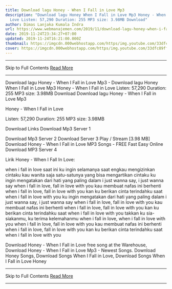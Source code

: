 ```yaml
---
title: Download lagu Honey - When I Fall in Love Mp3
description: "Download lagu Honey When I Fall in Love Mp3 Honey - When I Fall in
  Love Listen: 57,290 Duration: 255 MP3 size: 3.98MB Download"
author: Dimas Lanjaka Kumala Indra
url: https://www.webmanajemen.com/2019/11/download-lagu-honey-when-i-fall-in-love.html
date: 2019-11-24T23:34:27+07:00
updated: 2019-11-24T16:21:00.000Z
thumbnail: https://imgcdn.000webhostapp.com/https/img.youtube.com/33dfc89ff77a15bb58402a6fe6ac81e6.jpeg
cover: https://imgcdn.000webhostapp.com/https/img.youtube.com/33dfc89ff77a15bb58402a6fe6ac81e6.jpeg
---
```


<hr/> Skip to Full Contents <a href="https://www.webmanajemen.com/2019/11/download-lagu-honey-when-i-fall-in-love.html" rel="follow" class="button" id="read-more">Read More</a> <hr/> Download lagu Honey - When I Fall in Love Mp3 - Download lagu Honey When I Fall in Love Mp3 Honey - When I Fall in Love Listen: 57,290 Duration: 255 MP3 size: 3.98MB Download Download lagu Honey - When I Fall in Love Mp3

  Honey - When I Fall in Love 

  Listen: 57,290 
  Duration: 255 
  MP3 size: 3.98MB 

  Download Links 
  Download Mp3 Server 1 

  Download Mp3 Server 2 
  Download Server 3 
  Play / Stream [3.98 MB] Download Honey - When I Fall in Love MP3 Songs - FREE Fast Easy Online 
  Download MP3 Server 4 


                             
Lirik Honey - When I Fall In Love:
                             

 when i fall in love
 saat ini ku ingin selamanya
 saat engkau mengizinkan cintaku
 kau wanita saja satu-satunya
 yang bisa mengartikan cintaku
 ku ingin mengatakan dari hati yang paling dalam
 i just wanna say, i just wanna say
 when i fall in love, fall in love with you
 kau membuat nafas ini berhenti
 when i fall in love, fall in love with you
 kan ku berikan cinta terindahku saat
 when i fall in love with you
 ku ingin mengatakan dari hati yang paling dalam
 i just wanna say, i just wanna say
 when i fall in love, fall in love with you
 kau membuat nafas ini berhenti
 when i fall in love, fall in love with you
 kan ku berikan cinta terindahku saat
 when i fall in love with you
 takkan ku sia-siakanmu, ku terima kelemahanmu
 when i fall in love, when i fall in love with you
 when i fall in love, fall in love with you
 kau membuat nafas ini berhenti
 when i fall in love, fall in love with you
 kan ku berikan cinta terindahku saat
 when i fall in love with you
                          
  Download Honey - When I Fall in Love free song at the Warehouse, Download Honey - When I Fall in Love Mp3 - Newest Songs.  Download Honey Songs, Download Songs When I Fall in Love, Download Songs When I Fall in Love Honey <hr/> Skip to Full Contents <a href="https://www.webmanajemen.com/2019/11/download-lagu-honey-when-i-fall-in-love.html" rel="follow" class="button" id="read-more">Read More</a> <hr/>